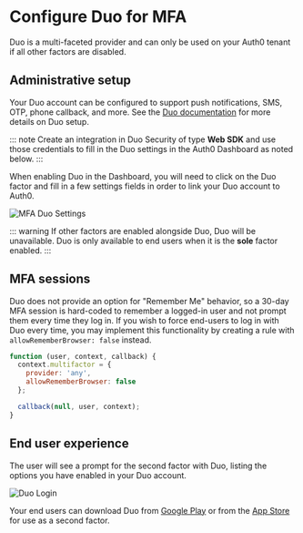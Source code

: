 # Configure Duo for MFA

Duo is a multi-faceted provider and can only be used on your Auth0 tenant if all other factors are disabled. 

## Administrative setup

Your Duo account can be configured to support push notifications, SMS, OTP, phone callback, and more. See the [Duo documentation](https://duo.com/docs) for more details on Duo setup. 

::: note
Create an integration in Duo Security of type **Web SDK** and use those credentials to fill in the Duo settings in the Auth0 Dashboard as noted below.
:::

When enabling Duo in the Dashboard, you will need to click on the Duo factor and fill in a few settings fields in order to link your Duo account to Auth0.

![MFA Duo Settings](/media/articles/multifactor-authentication/duo-settings.png)

::: warning
If other factors are enabled alongside Duo, Duo will be unavailable. Duo is only available to end users when it is the **sole** factor enabled.
:::

## MFA sessions

Duo does not provide an option for "Remember Me" behavior, so a 30-day MFA session is hard-coded to remember a logged-in user and not prompt them every time they log in. If you wish to force end-users to log in with Duo every time, you may implement this functionality by creating a rule with `allowRememberBrowser: false` instead.

```js
function (user, context, callback) {
  context.multifactor = {
    provider: 'any',
    allowRememberBrowser: false
  };

  callback(null, user, context);
}
```

## End user experience

The user will see a prompt for the second factor with Duo, listing the options you have enabled in your Duo account.

![Duo Login](/media/articles/multifactor-authentication/duo-login.png)

Your end users can download Duo from [Google Play](https://play.google.com/store/apps/details?id=com.duosecurity.duomobile) or from the [App Store](https://itunes.apple.com/us/app/duo-mobile/id422663827?mt=8) for use as a second factor.
